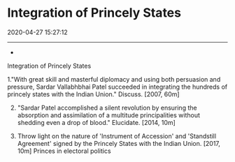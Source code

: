 # Integration of Princely States 
2020-04-27 15:27:12
            
---

- 





Integration of Princely States


1."With great skill and masterful diplomacy and using both persuasion and pressure, Sardar Vallabhbhai Patel succeeded in integrating the hundreds of princely states with the Indian Union." Discuss. [2007, 60m]








2. "Sardar Patel accomplished a silent revolution by ensuring the absorption and
assimilation of a multitude principalities without shedding even a drop of blood." Elucidate.
[2014, 10m]








3. Throw light on the nature of 'Instrument of Accession' and 'Standstill Agreement' signed by the Princely States with the Indian Union. [2017, 10m]
Princes in electoral politics